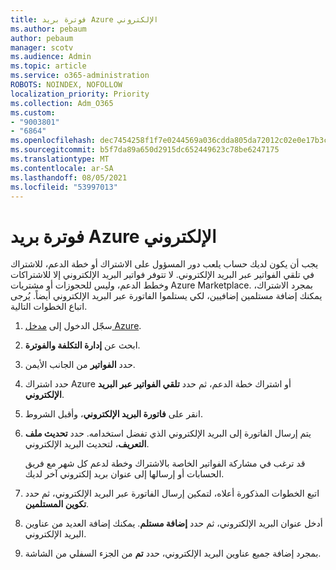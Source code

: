 ```yaml
---
title: فوترة بريد Azure الإلكتروني
ms.author: pebaum
author: pebaum
manager: scotv
ms.audience: Admin
ms.topic: article
ms.service: o365-administration
ROBOTS: NOINDEX, NOFOLLOW
localization_priority: Priority
ms.collection: Adm_O365
ms.custom:
- "9003801"
- "6864"
ms.openlocfilehash: dec7454258f1f7e0244569a036cdda805da72012c02e0e17b3c1d192f0a2639e
ms.sourcegitcommit: b5f7da89a650d2915dc652449623c78be6247175
ms.translationtype: MT
ms.contentlocale: ar-SA
ms.lasthandoff: 08/05/2021
ms.locfileid: "53997013"
---
```

# <a name="azure-email-invoicing"></a>فوترة بريد Azure الإلكتروني

يجب أن يكون لديك حساب يلعب دور المسؤول على الاشتراك أو خطة الدعم، للاشتراك في تلقي الفواتير عبر البريد الإلكتروني. لا تتوفر فواتير البريد الإلكتروني إلا للاشتراكات وخطط الدعم، وليس للحجوزات أو مشتريات Azure Marketplace. بمجرد الاشتراك، يمكنك إضافة مستلمين إضافيين، لكي يستلموا الفاتورة عبر البريد الإلكتروني أيضاً. يُرجى اتباع الخطوات التالية.

1. سجّل الدخول إلى [مدخل Azure](https://portal.azure.com/).
2. ابحث عن **إدارة التكلفة والفوترة**.
3. حدد **الفواتير** من الجانب الأيمن.
4. حدد اشتراك Azure أو اشتراك خطة الدعم، ثم حدد **تلقي الفواتير عبر البريد الإلكتروني**.
5. انقر على **فاتورة البريد الإلكتروني**، وأقبل الشروط.
6. يتم إرسال الفاتورة إلى البريد الإلكتروني الذي تفضل استخدامه. حدد **تحديث ملف التعريف**، لتحديث البريد الإلكتروني.  

    قد ترغب في مشاركة الفواتير الخاصة بالاشتراك وخطة لدعم كل شهر مع فريق الحسابات أو إرسالها إلى عنوان بريد إلكتروني آخر لديك.  

7. اتبع الخطوات المذكورة أعلاه، لتمكين إرسال الفاتورة عبر البريد الإلكتروني، ثم حدد **تكوين المستلمين**.
8. أدخل عنوان البريد الإلكتروني، ثم حدد **إضافة مستلم**. يمكنك إضافة العديد من عناوين البريد الإلكتروني.
9. بمجرد إضافة جميع عناوين البريد الإلكتروني، حدد **تم** من الجزء السفلي من الشاشة.
